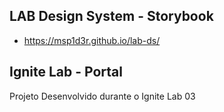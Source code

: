 ## LAB Design System - Storybook
- https://msp1d3r.github.io/lab-ds/

## Ignite Lab - Portal

Projeto Desenvolvido durante o Ignite Lab 03
